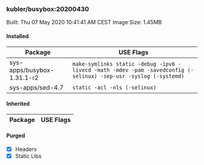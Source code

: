 ### kubler/busybox:20200430

Built: Thu 07 May 2020 10:41:41 AM CEST
Image Size: 1.45MB

#### Installed
Package | USE Flags
--------|----------
sys-apps/busybox-1.31.1-r2 | `make-symlinks static -debug -ipv6 -livecd -math -mdev -pam -savedconfig (-selinux) -sep-usr -syslog (-systemd)`
sys-apps/sed-4.7 | `static -acl -nls (-selinux)`
#### Inherited
Package | USE Flags
--------|----------
#### Purged
- [x] Headers
- [x] Static Libs
